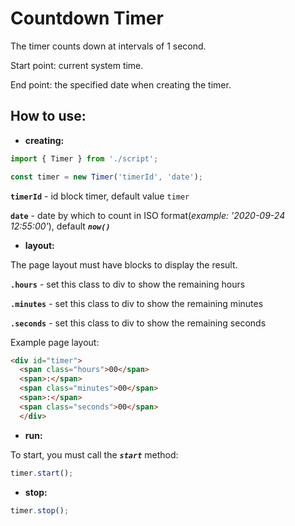 # Countdown Timer

The timer counts down at intervals of 1 second.

Start point: current system time.

End point: the specified date when creating the timer.

## How to use:
- **creating:**
```javascript
import { Timer } from './script';

const timer = new Timer('timerId', 'date');
``` 
**`timerId`** - id block timer, default value `timer`

**`date`** - date by which to count in ISO format(_example: '2020-09-24 12:55:00'_), default ***`now()`***

- **layout:**

The page layout must have blocks to display the result.

 **`.hours`** - set this class to div to show the remaining hours

 **`.minutes`** - set this class to div to show the remaining minutes

 **`.seconds`** - set this class to div to show the remaining seconds

Example page layout:
```html
<div id="timer">
  <span class="hours">00</span>
  <span>:</span>
  <span class="minutes">00</span>
  <span>:</span>
  <span class="seconds">00</span>
  </div>
```
- **run:**

To start, you must call the ***`start`*** method:
```javascript
timer.start();
```
- **stop:**
```javascript
timer.stop();
```
